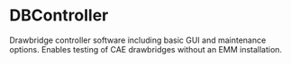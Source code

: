 # DBController
Drawbridge controller software including basic GUI and maintenance options. Enables testing of CAE drawbridges without an EMM installation.
